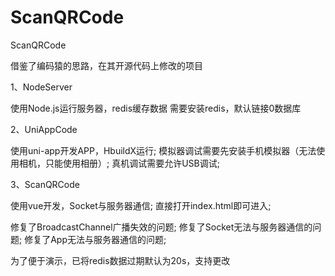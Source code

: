 # ScanQRCode
ScanQRCode

借鉴了编码猿的思路，在其开源代码上修改的项目

1、NodeServer

使用Node.js运行服务器，redis缓存数据
需要安装redis，默认链接0数据库

2、UniAppCode

使用uni-app开发APP，HbuildX运行;
模拟器调试需要先安装手机模拟器（无法使用相机，只能使用相册）;
真机调试需要允许USB调试;

3、ScanQRCode

使用vue开发，Socket与服务器通信;
直接打开index.html即可进入;

修复了BroadcastChannel广播失效的问题;
修复了Socket无法与服务器通信的问题;
修复了App无法与服务器通信的问题;

为了便于演示，已将redis数据过期默认为20s，支持更改
